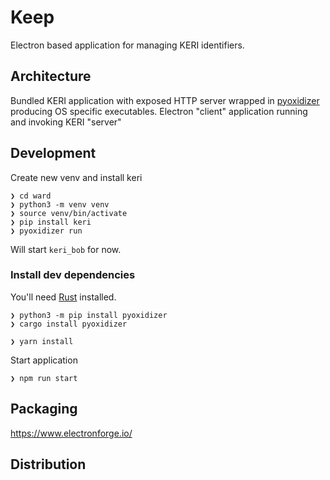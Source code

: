 # Keep

Electron based application for managing KERI identifiers.

## Architecture

Bundled KERI application with exposed HTTP server wrapped in [pyoxidizer](https://pyoxidizer.readthedocs.io/) producing
OS specific executables. Electron "client" application running and invoking KERI "server"

## Development

Create new venv and install keri

```shell
❯ cd ward
❯ python3 -m venv venv
❯ source venv/bin/activate
❯ pip install keri
❯ pyoxidizer run
```

Will start `keri_bob` for now.

### Install dev dependencies

You'll need [Rust](https://www.rust-lang.org/learn/get-started) installed.

```shell
❯ python3 -m pip install pyoxidizer
❯ cargo install pyoxidizer
```

```shell
❯ yarn install
```

Start application

```shell
❯ npm run start
```

## Packaging

https://www.electronforge.io/

## Distribution